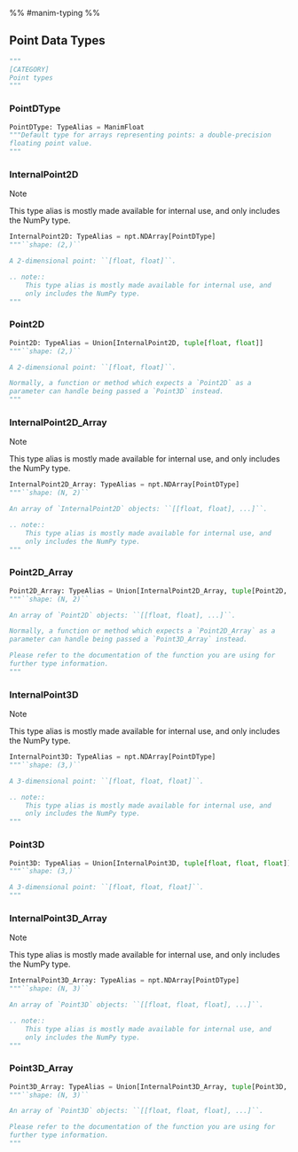 
%% #manim-typing %%

## Point Data Types

```python
"""
[CATEGORY]
Point types
"""
```

### PointDType

```python
PointDType: TypeAlias = ManimFloat
"""Default type for arrays representing points: a double-precision
floating point value.
"""
```

### InternalPoint2D

> [!note]
> This type alias is mostly made available for internal use, and
> only includes the NumPy type.

```python
InternalPoint2D: TypeAlias = npt.NDArray[PointDType]
"""``shape: (2,)``

A 2-dimensional point: ``[float, float]``.

.. note::
    This type alias is mostly made available for internal use, and
    only includes the NumPy type.
"""
```

### Point2D

```python
Point2D: TypeAlias = Union[InternalPoint2D, tuple[float, float]]
"""``shape: (2,)``

A 2-dimensional point: ``[float, float]``.

Normally, a function or method which expects a `Point2D` as a
parameter can handle being passed a `Point3D` instead.
"""
```

### InternalPoint2D_Array

> [!note]
> This type alias is mostly made available for internal use, and
> only includes the NumPy type.

```python
InternalPoint2D_Array: TypeAlias = npt.NDArray[PointDType]
"""``shape: (N, 2)``

An array of `InternalPoint2D` objects: ``[[float, float], ...]``.

.. note::
    This type alias is mostly made available for internal use, and
    only includes the NumPy type.
"""
```

### Point2D_Array

```python
Point2D_Array: TypeAlias = Union[InternalPoint2D_Array, tuple[Point2D, ...]]
"""``shape: (N, 2)``

An array of `Point2D` objects: ``[[float, float], ...]``.

Normally, a function or method which expects a `Point2D_Array` as a
parameter can handle being passed a `Point3D_Array` instead.

Please refer to the documentation of the function you are using for
further type information.
"""
```

### InternalPoint3D

> [!note]
> This type alias is mostly made available for internal use, and
> only includes the NumPy type.

```python
InternalPoint3D: TypeAlias = npt.NDArray[PointDType]
"""``shape: (3,)``

A 3-dimensional point: ``[float, float, float]``.

.. note::
    This type alias is mostly made available for internal use, and
    only includes the NumPy type.
"""
```

### Point3D

```python
Point3D: TypeAlias = Union[InternalPoint3D, tuple[float, float, float]]
"""``shape: (3,)``

A 3-dimensional point: ``[float, float, float]``.
"""
```

### InternalPoint3D_Array

> [!note]
> This type alias is mostly made available for internal use, and
> only includes the NumPy type.

```python
InternalPoint3D_Array: TypeAlias = npt.NDArray[PointDType]
"""``shape: (N, 3)``

An array of `Point3D` objects: ``[[float, float, float], ...]``.

.. note::
    This type alias is mostly made available for internal use, and
    only includes the NumPy type.
"""
```

### Point3D_Array

```python
Point3D_Array: TypeAlias = Union[InternalPoint3D_Array, tuple[Point3D, ...]]
"""``shape: (N, 3)``

An array of `Point3D` objects: ``[[float, float, float], ...]``.

Please refer to the documentation of the function you are using for
further type information.
"""
```

